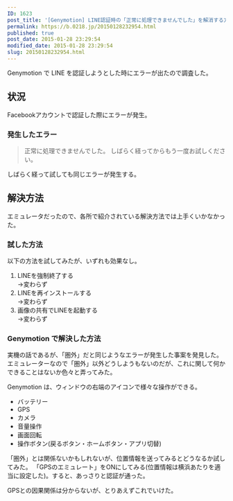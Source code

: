 ```yaml
---
ID: 1623
post_title: '[Genymotion] LINE認証時の「正常に処理できませんでした」を解消する方法'
permalink: https://b.0218.jp/20150128232954.html
published: true
post_date: 2015-01-28 23:29:54
modified_date: 2015-01-28 23:29:54
slug: 20150128232954.html
---
```

Genymotion で LINE を認証しようとした時にエラーが出たので調査した。
<!--more-->
<h2>状況</h2>
Facebookアカウントで認証した際にエラーが発生。

<h3>発生したエラー</h3>
<blockquote>正常に処理できませんでした。
しばらく経ってからもう一度お試しください。</blockquote>
しばらく経って試しても同じエラーが発生する。

<h2>解決方法</h2>
エミュレータだったので、各所で紹介されている解決方法では上手くいかなかった。

<h3>試した方法</h3>
以下の方法を試してみたが、いずれも効果なし。
<ol>
 <li>LINEを強制終了する<br>→変わらず</li>
 <li>LINEを再インストールする<br>→変わらず</li>
 <li>画像の共有でLINEを起動する<br>→変わらず</li>
</ol>

<h3>Genymotion で解決した方法</h3>
実機の話であるが、「圏外」だと同じようなエラーが発生した事案を発見した。
エミュレーターなので「圏外」以外どうしようもないのだが、これに関して何かできることはないか色々と弄ってみた。

Genymotion は、ウィンドウの右端のアイコンで様々な操作ができる。
<ul>
 <li>バッテリー</li>
 <li>GPS</li>
 <li>カメラ</li>
 <li>音量操作</li>
 <li>画面回転</li>
 <li>操作ボタン(戻るボタン・ホームボタン・アプリ切替)</li>
</ul>

「圏外」とは関係ないかもしれないが、位置情報を送ってみるとどうなるか試してみた。
「GPSのエミュレート」をONにしてみる(位置情報は横浜あたりを適当に設定した)。すると、あっさりと認証が通った。

GPSとの因果関係は分からないが、とりあえずこれでいけた。